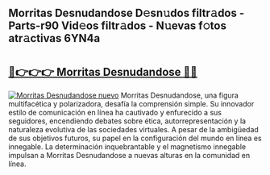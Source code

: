 ## Morritas Desnudandose D𝚎sn𝚞dos filtr𝚊dos - Parts-r90 Vid𝚎os filtr𝚊dos - N𝚞evas f𝚘tos atr𝚊ctivas 6YN4a

# <h2><a href="http://mbdis2l.tromn.icu/?c=Morritas+Desnudandose">🔗👉👉👉 Morritas Desnudandose 🔗🔗</a></h2>

[![Morritas Desnudandose nuevo](https://i.imgur.com/pEAQMta.gif)](http://mbdis2l.tromn.icu/?c=Morritas+Desnudandose)
Morritas Desnudandose, una figura multifacética y polarizadora, desafía la comprensión simple. Su innovador estilo de comunicación en línea ha cautivado y enfurecido a sus seguidores, encendiendo debates sobre ética, autorrepresentación y la naturaleza evolutiva de las sociedades virtuales. A pesar de la ambigüedad de sus objetivos futuros, su papel en la configuración del mundo en línea es innegable. La determinación inquebrantable y el magnetismo innegable impulsan a Morritas Desnudandose a nuevas alturas en la comunidad en línea.
